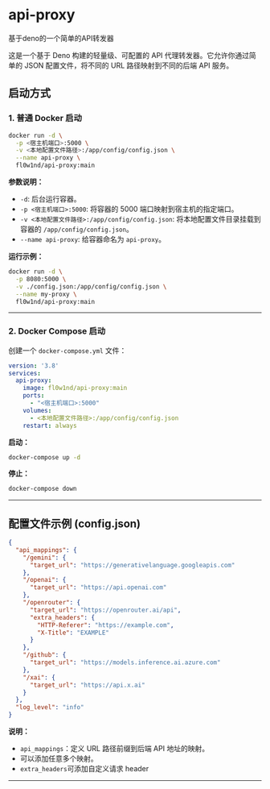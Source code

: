 # api-proxy
基于deno的一个简单的API转发器

这是一个基于 Deno 构建的轻量级、可配置的 API 代理转发器。它允许你通过简单的 JSON 配置文件，将不同的 URL 路径映射到不同的后端 API 服务。

## 启动方式

### 1. 普通 Docker 启动

```bash
docker run -d \
  -p <宿主机端口>:5000 \
  -v <本地配置文件路径>:/app/config/config.json \
  --name api-proxy \
  fl0w1nd/api-proxy:main
```

**参数说明：**

-   `-d`: 后台运行容器。
-   `-p <宿主机端口>:5000`: 将容器的 5000 端口映射到宿主机的指定端口。
-   `-v <本地配置文件路径>:/app/config/config.json`: 将本地配置文件目录挂载到容器的 `/app/config/config.json`。
-   `--name api-proxy`: 给容器命名为 `api-proxy`。

**运行示例：**

```bash
docker run -d \
  -p 8080:5000 \
  -v ./config.json:/app/config/config.json \
  --name my-proxy \
  fl0w1nd/api-proxy:main
```

---

### 2. Docker Compose 启动

创建一个 `docker-compose.yml` 文件：

```yaml
version: '3.8'
services:
  api-proxy:
    image: fl0w1nd/api-proxy:main
    ports:
      - "<宿主机端口>:5000"
    volumes:
      - <本地配置文件路径>:/app/config/config.json
    restart: always
```

**启动：**

```bash
docker-compose up -d
```

**停止：**

```bash
docker-compose down
```

---

## 配置文件示例 (config.json)

```json
{
  "api_mappings": {
    "/gemini": {
      "target_url": "https://generativelanguage.googleapis.com"
    },
    "/openai": {
      "target_url": "https://api.openai.com"
    },
    "/openrouter": {
      "target_url": "https://openrouter.ai/api",
      "extra_headers": {
        "HTTP-Referer": "https://example.com",
        "X-Title": "EXAMPLE"
      }
    },
    "/github": {
      "target_url": "https://models.inference.ai.azure.com"
    },
    "/xai": {
      "target_url": "https://api.x.ai"
    }
  },
  "log_level": "info"
}
```

**说明：**

-   `api_mappings`：定义 URL 路径前缀到后端 API 地址的映射。
-   可以添加任意多个映射。
-   `extra_headers`可添加自定义请求 header

---
